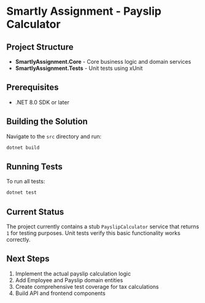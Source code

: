 # Smartly Assignment - Payslip Calculator

## Project Structure

- **SmartlyAssignment.Core** - Core business logic and domain services
- **SmartlyAssignment.Tests** - Unit tests using xUnit

## Prerequisites

- .NET 8.0 SDK or later

## Building the Solution

Navigate to the `src` directory and run:

```bash
dotnet build
```

## Running Tests

To run all tests:

```bash
dotnet test
```

## Current Status

The project currently contains a stub `PayslipCalculator` service that returns `1` for testing purposes. Unit tests verify this basic functionality works correctly.

## Next Steps

1. Implement the actual payslip calculation logic
2. Add Employee and Payslip domain entities
3. Create comprehensive test coverage for tax calculations
4. Build API and frontend components